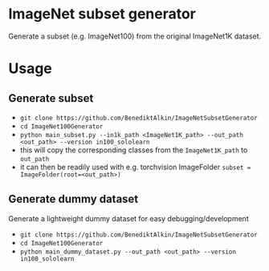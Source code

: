 # ImageNet subset generator

Generate a subset (e.g. ImageNet100) from the original ImageNet1K dataset.

# Usage
## Generate subset
- `git clone https://github.com/BenediktAlkin/ImageNetSubsetGenerator`
- `cd ImageNet100Generator`
- `python main_subset.py --in1k_path <ImageNet1K_path> --out_path <out_path> --version in100_sololearn`
- this will copy the corresponding classes from the `ImageNet1K_path` to `out_path`
- it can then be readily used with e.g. torchvision ImageFolder `subset = ImageFolder(root=<out_path>)`

## Generate dummy dataset
Generate a lightweight dummy dataset for easy debugging/development
- `git clone https://github.com/BenediktAlkin/ImageNetSubsetGenerator`
- `cd ImageNet100Generator`
- `python main_dummy_dataset.py --out_path <out_path> --version in100_sololearn`